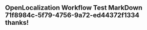 <properties
ms.topic="hero-topic"
ms.test1="hero-topic"
ms.test2="test"/>

## OpenLocalization Workflow Test MarkDown 71f8984c-5f79-4756-9a72-ed44372f1334 thanks!
<!--HONumber=Mar16_HO4-->
